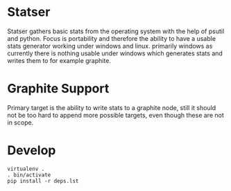 # Statser
Statser gathers basic stats from the operating system with the help of psutil
and python.
Focus is portability and therefore the ability to have a usable stats generator
working under windows and linux. primarily windows as currently there is
nothing usable under windows which generates stats and writes them to for
example graphite.

# Graphite Support
Primary target is the ability to write stats to a graphite node, still it
should not be too hard to append more possible targets, even though these are
not in scope.

# Develop
    virtualenv .
    . bin/activate
    pip install -r deps.lst

